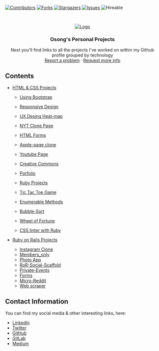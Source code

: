 [![Contributors][contributors-shield]][contributors-url]
[![Forks][forks-shield]][forks-url]
[![Stargazers][stars-shield]][stars-url]
[![Issues][issues-shield]][issues-url]
![Hireable](https://cdn.rawgit.com/hiendv/hireable/master/styles/default/yes.svg)

<br />
<p align="center">
  <a href="https://github.com/OA7/Personal-Projects">
    <img src="screenshot.jpg" alt="Logo">
  </a>

  <h3 align="center">Osong's Personal Projects</h3>

  <p align="center">
    Next you'll find links to all the projects I've worked on within my Github profile grouped by technology
    <br />
    <a href="https://github.com/OA7/Personal-Projects/issues">Report a problem</a>
    ·
    <a href="https://github.com/OA7/Personal-Projects/issues">Request more info</a>
  </p>
</p>


## Contents
* [HTML & CSS Projects](#)
  * [Using Bootstrap](https://github.com/OA7/Newsweek-clone)
  * [Responsive Design](https://github.com/frankopkusianwar/Responsive-Design)
  * [UX Desing Heat-map](https://github.com/OA7/Design-Teardown)
  * [NYT Clone Page](https://github.com/OA7/Kikiolla-and-Osong)
  * [HTML Forms](https://github.com/OA7/Osong-and-Samuel-Html-Form-page)
  * [Apple-page clone](https://github.com/OA7/Apple-WebPage-clone)
  * [Youtube Page](https://github.com/OA7/Samuel---Osong-Youtube-Clone-project)
  * [Creative Commons](https://github.com/OA7/Creative-Commons-Page)
  * [Porfolio]()
  
  
  * [Ruby Projects](#)
  * [Tic Tac Toe Game](https://github.com/Temmarie/Tic-Tac-Toe)
  * [Enumerable Methods](https://github.com/OA7/Enumerables)
  * [Bubble-Sort](https://github.com/OA7/Bubble_Sort)
  * [Wheel of Fortune](https://gitlab.com/Osong/wheel-of-fortune)
  * [CSS linter with Ruby](https://github.com/OA7/Ruby-Capstone-Project)
  
  
* [Ruby on Rails Projects](#)
  * [Instagram Clone](https://github.com/OA7/IG-clone)
  * [Members_only](https://github.com/OA7/Sam-Osong-Members-only)
  * [Photo App](https://github.com/OA7/Photo-App)
  * [RoR-Social-Scaffold](https://github.com/OA7/ror-social-scaffold)
  * [Private-Events](https://github.com/Samitti/private-events)
  * [Forms](https://github.com/Samitti/FORMS)
  * [Micro-Reddit](https://github.com/OA7/Micro-Reddit)
  * [Web scraper](https://gitlab.com/Osong/web_scraper-using-kimurai)


## Contact Information

You can find my social media & other interesting links, here:

* [LinkedIn](https://linkedin.com/osong-agberndifor)
* [Twitter](https://twitter.com/Osong17)
* [GitHub](https://github.com/OA7)
* [GitLab](https://gitlab.com/Osong)
* [Medium](https://medium.com/@agberndifor7)

[contributors-shield]: https://img.shields.io/github/contributors/OA7/Personal-Projects.svg?style=flat-square
[contributors-url]: https://github.com/OA7/Personal-Projects/graphs/contributors
[forks-shield]: https://img.shields.io/github/forks/OA7/Personal-Projects.svg?style=flat-square
[forks-url]: https://github.com/OA7/Personal-Projects/network/members
[stars-shield]: https://img.shields.io/github/stars/OA7/Personal-Projects.svg?style=flat-square
[stars-url]: https://github.com/OA7/Personal-Projects/stargazers
[issues-shield]: https://img.shields.io/github/issues/OA7/Personal-Projects.svg?style=flat-square
[issues-url]: https://github.com/OA7/Personal-Projects
